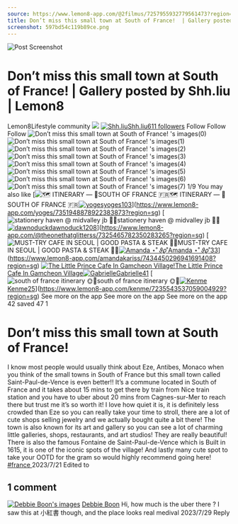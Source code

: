 ```yaml
---
source: https://www.lemon8-app.com/@2filmus/7257955932779561473?region=sg
title: Don’t miss this small town at South of France!  | Gallery posted by Shh.liu | Lemon8
screenshot: 597bd54c119b89ce.png
---
```



![Post Screenshot](597bd54c119b89ce.png)
# Don’t miss this small town at South of France!  | Gallery posted by Shh.liu | Lemon8
[](https://www.lemon8-app.com/feed/foryou?region=sg)
Lemon8Lifestyle community
[](https://www.lemon8-app.com/search/sug?region=sg)![](https://lemon8.onelink.me/FMQw?pid=website_direct&af_force_dp=false&af_dp=snssdk2657%3A%2F%2Farticle_detail_page%3Fgroup_id%3D7257955932779561473%26pid%3Dwebsite_direct&retargeting=true&ab_version=73512074&af_web_dp=https%3A%2F%2Fplay.google.com%2Fstore%2Fapps%2Fdetails%3Fid%3Dcom.bd.nproject&amp_extra=%7B%22seo_page_id%22%3A%22615573746738650395%22%2C%22traffic_type%22%3A%22website_direct%22%2C%22web_id%22%3A%227481730674131584530%22%2C%22enter_position%22%3A%22smart_banner%22%2C%22enter_page_id%22%3A%227257955932779561473%22%2C%22enter_page_type%22%3A%22article%22%7D)
[![Shh.liu](https://p16-lemon8-sign-sg.tiktokcdn.com/user-avatar-alisg/1a36c2dd04fe7514b0d5b49f69dd7c7d~tplv-sdweummd6v-shrink:120:0:q75.webp?lk3s=66c60501&source=feed_user&x-expires=1744588800&x-signature=5aF9C2w%2FXCs7ICyLL10DzBgC8B8%3D)](https://www.lemon8-app.com/@2filmus?region=sg)[Shh.liu611 followers](https://www.lemon8-app.com/@2filmus?region=sg)
Follow
Follow
Follow
![Don’t miss this small town at South of France! 's images\(0\)](https://p16-lemon8-sign-sg.tiktokcdn.com/tos-alisg-v-a3e477-sg/oYtADBEe7IAPFtAgVe9uPQQXIg6vnbSCQF9kOy~tplv-sdweummd6v-wap-logo-v1:QDJmaWxtdXM=:1080:0.webp?lk3s=66c60501&source=wap_large_logo_image&x-expires=1744588800&x-signature=Gv8h1%2FFbNvu03urYGkJevn4VKMg%3D)
![Don’t miss this small town at South of France! 's images\(1\)](https://p16-lemon8-sign-sg.tiktokcdn.com/tos-alisg-v-a3e477-sg/owQunbPv9DDQQF6PVAkgeCOyIJtXEA7iFBfAt0~tplv-sdweummd6v-wap-logo-v1:QDJmaWxtdXM=:1080:0.webp?lk3s=66c60501&source=wap_large_logo_image&x-expires=1744588800&x-signature=VAD2iDg4t%2FxR6nl8SxZnjFZyQTs%3D)
![Don’t miss this small town at South of France! 's images\(2\)](https://p16-lemon8-sign-sg.tiktokcdn.com/tos-alisg-v-a3e477-sg/owb26XvQuCBet2kIAQ7APAEePVQgFklOn9tyDF~tplv-sdweummd6v-wap-logo-v1:QDJmaWxtdXM=:1080:0.webp?lk3s=66c60501&source=wap_large_logo_image&x-expires=1744588800&x-signature=nTjsQRY3S%2FR0%2F1cBPsJ1VFOooJE%3D)
![Don’t miss this small town at South of France! 's images\(3\)](https://p16-lemon8-sign-sg.tiktokcdn.com/tos-alisg-v-a3e477-sg/o0IyQABAt6tuE8nkVeFUbPjOmQP9vDAgQ7XFCf~tplv-sdweummd6v-wap-logo-v1:QDJmaWxtdXM=:1080:0.webp?lk3s=66c60501&source=wap_large_logo_image&x-expires=1744588800&x-signature=6sKNsWcDoT6DACzdKHMtc2557HE%3D)
![Don’t miss this small town at South of France! 's images\(4\)](https://p16-lemon8-sign-sg.tiktokcdn.com/tos-alisg-v-a3e477-sg/oEAt6XfVnQFFoyPQE7eAQmtvPCbvkABIDbgO9u~tplv-sdweummd6v-wap-logo-v1:QDJmaWxtdXM=:1080:0.webp?lk3s=66c60501&source=wap_large_logo_image&x-expires=1744588800&x-signature=AP6J7nBlMSRuTzPRv9UreheWZmY%3D)
![Don’t miss this small town at South of France! 's images\(5\)](https://p16-lemon8-sign-sg.tiktokcdn.com/tos-alisg-v-a3e477-sg/o4eQFA5kuEK7BPvADPOXFt6CQfybQdtA9VqgIn~tplv-sdweummd6v-wap-logo-v1:QDJmaWxtdXM=:1080:0.webp?lk3s=66c60501&source=wap_large_logo_image&x-expires=1744588800&x-signature=Lm7V8a7UKfFWK6HJuk4nYh%2FqXp0%3D)
![Don’t miss this small town at South of France! 's images\(6\)](https://p16-lemon8-sign-sg.tiktokcdn.com/tos-alisg-v-a3e477-sg/ooeWkXEgQ7Ef2hLdC92nHXtnAozhBCAI9ACyq5~tplv-sdweummd6v-wap-logo-v1:QDJmaWxtdXM=:1080:0.webp?lk3s=66c60501&source=wap_large_logo_image&x-expires=1744588800&x-signature=lSrkYQplXTil0aN1z8Wcnqv%2FSKs%3D)
![Don’t miss this small town at South of France! 's images\(7\)](https://p16-lemon8-sign-sg.tiktokcdn.com/tos-alisg-v-a3e477-sg/o0I9yekVXCAPBtnfQbb2AQAgDg6OuuPv7FQEtF~tplv-sdweummd6v-wap-logo-v1:QDJmaWxtdXM=:1080:0.webp?lk3s=66c60501&source=wap_large_logo_image&x-expires=1744588800&x-signature=VTPDeTiNXi3v%2FGlbVWohQsMQUGo%3D)
1/9
You may also like
[![🗺️ ITINERARY — 📍SOUTH OF FRANCE 🇫🇷](https://p16-lemon8-sign-sg.tiktokcdn.com/tos-alisg-v-a3e477-sg/oMABf9BHiAXoBXHxAtU2EC0938REIQAfgm1hmi~tplv-sdweummd6v-shrink:640:0:q50.webp?lk3s=66c60501&source=seo_middle_feed_list&x-expires=1773532800&x-signature=Oj2cKfxa7xg5DY%2FOyhJFv3fcmXM%3D)🗺️ ITINERARY — 📍SOUTH OF FRANCE 🇫🇷[![yoges](https://p16-lemon8-sign-sg.tiktokcdn.com/user-avatar-alisg/bc8bc4f368225447267f1626999144f2~tplv-sdweummd6v-shrink:120:0:q75.jpeg?lk3s=66c60501&source=feed_user&x-expires=1744588800&x-signature=NK6ejhzIxhvS4XezR%2B6tBwnpIWA%3D)yoges103](https://www.lemon8-app.com/yoges?region=sg)](https://www.lemon8-app.com/yoges/7351948878922383873?region=sg)
[![stationery haven @ midvalley jb 😤🤩](https://p16-lemon8-sign-sg.tiktokcdn.com/tos-alisg-v-a3e477-sg/oAy1CzHSIAKYCEOeEEApZBEUA2iYmQf1qgGBTi~tplv-sdweummd6v-shrink:640:0:q50.webp?lk3s=66c60501&source=seo_middle_feed_list&x-expires=1773532800&x-signature=BKxB16jOTlpcDnMOjAhSS8fdJzI%3D)stationery haven @ midvalley jb 😤🤩[![dawnoduck](https://p16-lemon8-sign-sg.tiktokcdn.com/user-avatar-alisg/68bdec230b177457d8539618ad303b08~tplv-sdweummd6v-shrink:120:0:q75.jpeg?lk3s=66c60501&source=feed_user&x-expires=1744588800&x-signature=%2BLMh69Bb9DXTvb3CgeXrCR4WEDg%3D)dawnoduck1208](https://www.lemon8-app.com/@theonethatglitterss?region=sg)](https://www.lemon8-app.com/@theonethatglitterss/7325465782350283265?region=sg)
[![MUST-TRY CAFE IN SEOUL | GOOD PASTA & STEAK 🥩🍝](https://p16-lemon8-sign-sg.tiktokcdn.com/tos-alisg-v-a3e477-sg/o0zXBtfDQIowtPn9ceZ2BLwHYCKE6EiAFAAsQg~tplv-sdweummd6v-shrink:640:0:q50.webp?lk3s=66c60501&source=seo_middle_feed_list&x-expires=1773532800&x-signature=L%2BKMqrmdVZnZK6cOMLUFgT5SJ9o%3D)MUST-TRY CAFE IN SEOUL | GOOD PASTA & STEAK 🥩🍝[![Amanda ⋆˚ 𝜗𝜚˚](https://p16-lemon8-sign-sg.tiktokcdn.com/user-avatar-alisg/3e8d52ffd4ef598495af9e59fb7111e8~tplv-sdweummd6v-shrink:120:0:q75.jpeg?lk3s=66c60501&source=feed_user&x-expires=1744588800&x-signature=axIfezoMt9lmSzHysLGREPcHuoU%3D)Amanda ⋆˚ 𝜗𝜚˚33](https://www.lemon8-app.com/amandakariss?region=sg)](https://www.lemon8-app.com/amandakariss/7434450296941691408?region=sg)
[![The Little Prince Cafe In Gamcheon Village!](https://p16-lemon8-sign-sg.tiktokcdn.com/tos-alisg-v-a3e477-sg/ogXp5OqkEACUAiwBAYAbkBViAQZiTEITowvAP~tplv-sdweummd6v-shrink:640:0:q50.webp?lk3s=66c60501&source=seo_middle_feed_list&x-expires=1773532800&x-signature=IhgQHvn7z6sa9K9loHOO5oJ8S9M%3D)The Little Prince Cafe In Gamcheon Village![![Gabrielle](https://p16-lemon8-sign-sg.tiktokcdn.com/user-avatar-alisg/3cc26f109c69567f14612d34b2645e67~tplv-sdweummd6v-shrink:120:0:q75.jpeg?lk3s=66c60501&source=feed_user&x-expires=1744588800&x-signature=l%2B1HtbnquSE4foGywN6xzhNxVXA%3D)Gabrielle41](https://www.lemon8-app.com/@ieatchickenpie?region=sg)](https://www.lemon8-app.com/@ieatchickenpie/7361787002968211984?region=sg)
[![south of france itinerary 🌞🌊](https://p16-lemon8-sign-sg.tiktokcdn.com/tos-alisg-v-a3e477-sg/e6cf990a96bb47a8874b177771aa0fb0~tplv-sdweummd6v-shrink:640:0:q50.webp?lk3s=66c60501&source=seo_middle_feed_list&x-expires=1773532800&x-signature=rc1CjlPmX4Ae5HEZ7yne0siNAqw%3D)south of france itinerary 🌞🌊[![Kenme](https://p16-lemon8-sign-sg.tiktokcdn.com/user-avatar-alisg/7a07f6e810a49204b195f8c6cfc5bd1a~tplv-sdweummd6v-shrink:120:0:q75.jpeg?lk3s=66c60501&source=feed_user&x-expires=1744588800&x-signature=lOikPn3eelRT5%2FDFAAxLBM95jj0%3D)Kenme25](https://www.lemon8-app.com/kenme?region=sg)](https://www.lemon8-app.com/kenme/7235543537059004929?region=sg)
See more on the app
See more on the app
See more on the app
42 saved
47
1
# Don’t miss this small town at South of France! 
I know most people would usually think about Eze, Antibes, Monaco when you think of the small towns in South of France but this small town called Saint-Paul-de-Vence is even better!! 
It’s a commune located in South of France and it takes about 15 mins to get there by train from Nice train station and you have to uber about 20 mins from Cagnes-sur-Mer to reach there but trust me it’s so worth it!
I love how quiet it is, it is definitely less crowded than Eze so you can really take your time to stroll, there are a lot of cute shops selling jewelry and we actually bought quite a bit there! The town is also known for its art and gallery so you can see a lot of charming little galleries, shops, restaurants, and art studios! They are really beautiful! There is also the famous Fontaine de Saint-Paul-de-Vence which is Built in 1615, it is one of the iconic spots of the village! 
And lastly many cute spot to take your OOTD for the gram so would highly recommend going here! 
[#france ](https://www.lemon8-app.com/topic/7205086327904223238?region=sg)
2023/7/21 Edited to
## 1 comment
[![Debbie Boon's images](https://p16-sign-sg.lemon8cdn.com/user-avatar-alisg/df205e6f8639bdf6923c7041fb47d819~tplv-sdweummd6v-shrink:1200:0:q75.webp?lk3s=d32e6450&source=ui_avatar&x-expires=1744588800&x-signature=Gfhjy9Rz7q%2Fr1iRRrLaJARr5D8A%3D)](https://www.lemon8-app.com/debbieboon?region=sg)
[Debbie Boon](https://www.lemon8-app.com/debbieboon?region=sg)
Hi, how much is the uber there ? I saw this at 小紅書 though, and the place looks real medival
2023/7/29
Reply
#